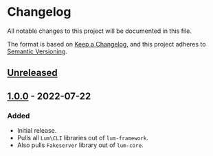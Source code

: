 # Changelog
All notable changes to this project will be documented in this file.

The format is based on [Keep a Changelog](https://keepachangelog.com/en/1.0.0/),
and this project adheres to [Semantic Versioning](https://semver.org/spec/v2.0.0.html).

## [Unreleased]

## [1.0.0] - 2022-07-22
### Added
- Initial release.
- Pulls all `Lum\CLI` libraries out of `lum-framework`.
- Also pulls `Fakeserver` library out of `lum-core`.

[Unreleased]: https://github.com/supernovus/lum.cli.php/compare/v1.0.0...HEAD
[1.0.0]: https://github.com/supernovus/lum.cli.php/releases/tag/v1.0.0

